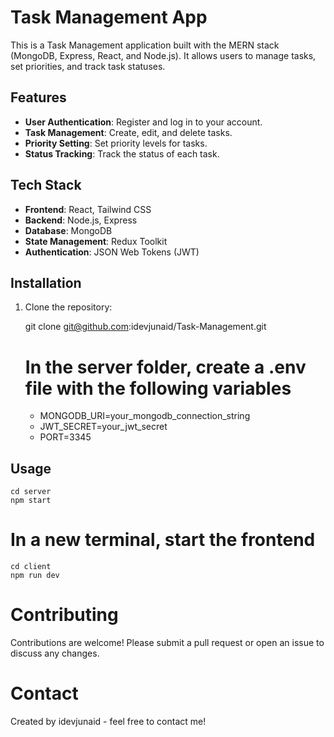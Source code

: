 # Task Management App

This is a Task Management application built with the MERN stack (MongoDB, Express, React, and Node.js). It allows users to manage tasks, set priorities, and track task statuses.

## Features

- **User Authentication**: Register and log in to your account.
- **Task Management**: Create, edit, and delete tasks.
- **Priority Setting**: Set priority levels for tasks.
- **Status Tracking**: Track the status of each task.

## Tech Stack

- **Frontend**: React, Tailwind CSS
- **Backend**: Node.js, Express
- **Database**: MongoDB
- **State Management**: Redux Toolkit
- **Authentication**: JSON Web Tokens (JWT)
  
## Installation

1. Clone the repository:

   git clone git@github.com:idevjunaid/Task-Management.git

   # In the server folder, create a .env file with the following variables
   - MONGODB_URI=your_mongodb_connection_string
   - JWT_SECRET=your_jwt_secret
   - PORT=3345
  ## Usage
    cd server
    npm start
  # In a new terminal, start the frontend
    cd client
    npm run dev
    
# Contributing
Contributions are welcome! Please submit a pull request or open an issue to discuss any changes.

# Contact
Created by idevjunaid - feel free to contact me!
